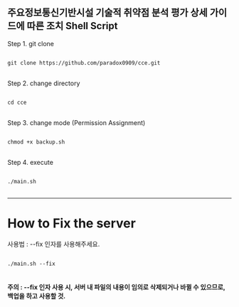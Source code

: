 ## 주요정보통신기반시설 기술적 취약점 분석 평가 상세 가이드에 따른 조치 Shell Script

Step 1. git clone
<pre>
<code>
git clone https://github.com/paradox0909/cce.git
</code>
</pre>
Step 2. change directory
<pre>
<code>
cd cce
</code>
</pre>
Step 3. change mode (Permission Assignment)
<pre>
<code>
chmod +x backup.sh
</code>
</pre>
Step 4. execute
<pre>
<code>
./main.sh
</code>
</pre>
* * *
# How to Fix the server
사용법 : 
--fix 인자를 사용해주세요.

<pre>
<code>
./main.sh --fix
</code>
</pre>

#### 주의 : --fix 인자 사용 시, 서버 내 파일의 내용이 임의로 삭제되거나 바뀔 수 있으므로, 백업을 하고 사용할 것.
